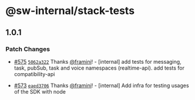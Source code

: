 # @sw-internal/stack-tests

## 1.0.1

### Patch Changes

- [#575](https://github.com/signalwire/signalwire-js/pull/575) [`5062a322`](https://github.com/signalwire/signalwire-js/commit/5062a32270209a102e0ded2a65459efd563bceb0) Thanks [@framini](https://github.com/framini)! - [internal] add tests for messaging, task, pubSub, task and voice namespaces (realtime-api). add tests for compatibility-api

* [#573](https://github.com/signalwire/signalwire-js/pull/573) [`eaed3706`](https://github.com/signalwire/signalwire-js/commit/eaed3706aff7ba009885b13f845096a3b21eca03) Thanks [@framini](https://github.com/framini)! - [internal] Add infra for testing usages of the SDK with node
